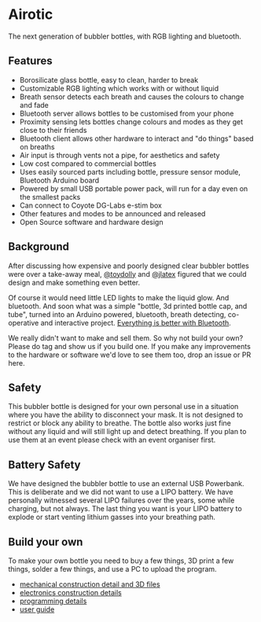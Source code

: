 # Airotic

The next generation of bubbler bottles, with RGB lighting and bluetooth.

## Features

* Borosilicate glass bottle, easy to clean, harder to break
* Customizable RGB lighting which works with or without liquid
* Breath sensor detects each breath and causes the colours to change and fade
* Bluetooth server allows bottles to be customised from your phone
* Proximity sensing lets bottles change colours and modes as they get close to their friends
* Bluetooth client allows other hardware to interact and "do things" based on breaths
* Air input is through vents not a pipe, for aesthetics and safety
* Low cost compared to commercial bottles
* Uses easily sourced parts including bottle, pressure sensor module, Bluetooth Arduino board
* Powered by small USB portable power pack, will run for a day even on the smallest packs
* Can connect to Coyote DG-Labs e-stim box
* Other features and modes to be announced and released
* Open Source software and hardware design

## Background

After discussing how expensive and poorly designed clear bubbler bottles were over a take-away meal, [@toydolly](https://github.com/toydolly) and [@jlatex](https://github.com/jlatex) figured that we could design and make something even better.

Of course it would need little LED lights to make the liquid glow. And bluetooth.  And soon what was a simple "bottle, 3d printed bottle cap, and tube", turned into an Arduino powered, bluetooth, breath detecting, co-operative and interactive project. [Everything is better with Bluetooth](https://youtu.be/0KXoBcQER_0?t=102). 

We really didn't want to make and sell them. So why not build your own? Please do tag and show us if you build one. If you make any improvements to the hardware or software we'd love to see them too, drop an issue or PR here.

## Safety

This bubbler bottle is designed for your own personal use in a situation where you have the ability to disconnect your mask. It is not designed to restrict or block any ability to breathe. The bottle also works just fine without any liquid and will still light up and detect breathing. If you plan to use them at an event please check with an event organiser first.

## Battery Safety

We have designed the bubbler bottle to use an external USB Powerbank. This is deliberate and we did not want to use a LIPO battery. We have personally witnessed several LIPO failures over the years, some while charging, but not always. The last thing you want is your LIPO battery to explode or start venting lithium gasses into your breathing path. 

## Build your own

To make your own bottle you need to buy a few things, 3D print a few things, solder a few things, and use a PC to upload the program.

* [mechanical construction detail and 3D files](mechanical/)
* [electronics construction details](electronics/)
* [programming details](arduino/)
* [user guide](userguide/)
